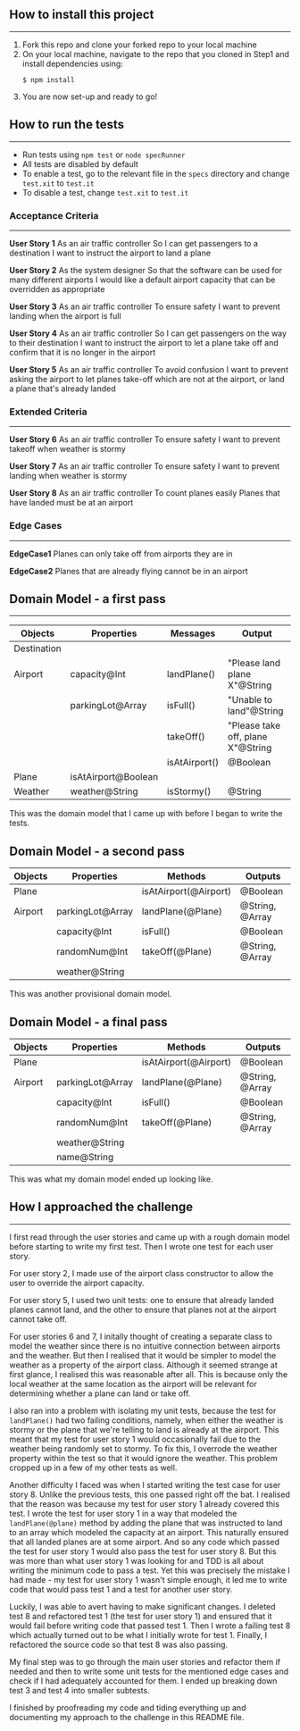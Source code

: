 ## How to install this project
--------------------------------------
1. Fork this repo and clone your forked repo to your local machine
2. On your local machine, navigate to the repo that you cloned in Step1 and install dependencies using:
   ```
   $ npm install
   ```
3. You are now set-up and ready to go!

## How to run the tests
--------------------------------------
- Run tests using `npm test` or `node specRunner`
- All tests are disabled by default
- To enable a test, go to the relevant file in the `specs` directory and change `test.xit` to `test.it`
- To disable a test, change `test.xit` to `test.it`

### **Acceptance Criteria**
--------------------------------------
**User Story 1**
As an air traffic controller
So I can get passengers to a destination
I want to instruct the airport to land a plane

**User Story 2**
As the system designer
So that the software can be used for many different airports
I would like a default airport capacity that can be overridden as appropriate

**User Story 3**
As an air traffic controller
To ensure safety
I want to prevent landing when the airport is full

**User Story 4**
As an air traffic controller
So I can get passengers on the way to their destination
I want to instruct the airport to let a plane take off and confirm that it is no longer in the airport

**User Story 5**
As an air traffic controller
To avoid confusion
I want to prevent asking the airport to let planes take-off which are not at the airport, or land a plane that's already landed

### **Extended Criteria**
--------------------------------------

**User Story 6**
As an air traffic controller
To ensure safety
I want to prevent takeoff when weather is stormy

**User Story 7**
As an air traffic controller
To ensure safety
I want to prevent landing when weather is stormy

**User Story 8**
As an air traffic controller
To count planes easily
Planes that have landed must be at an airport

### **Edge Cases**
--------------------------------------

**EdgeCase1**
Planes can only take off from airports they are in

**EdgeCase2**
Planes that are already flying cannot be in an airport

## Domain Model - a first pass
--------------------------------------

| Objects     | Properties          | Messages      | Output                            |
| ----------- | ------------------- | ------------- | --------------------------------- |
| Destination |                     |               |                                   |
| Airport     | capacity@Int        | landPlane()   | "Please land plane X"@String      |
|             | parkingLot@Array    | isFull()      | "Unable to land"@String           |
|             |                     | takeOff()     | "Please take off, plane X"@String |
|             |                     | isAtAirport() | @Boolean                          |
| Plane       | isAtAirport@Boolean |               |                                   |
| Weather     | weather@String      | isStormy()    | @String                           |

This was the domain model that I came up with before I began to write the tests. 

## Domain Model - a second pass

  | Objects | Properties       | Methods               | Outputs         |
  | ------- | ---------------- | --------------------- | --------------- |
  | Plane   |                  | isAtAirport(@Airport) | @Boolean        |
  | Airport | parkingLot@Array | landPlane(@Plane)     | @String, @Array |
  |         | capacity@Int     | isFull()              | @Boolean        |
  |         | randomNum@Int    | takeOff(@Plane)       | @String, @Array |
  |         | weather@String   |                       |                 |

This was another provisional domain model.

## Domain Model - a final pass

  | Objects | Properties       | Methods               | Outputs         |
  | ------- | ---------------- | --------------------- | --------------- |
  | Plane   |                  | isAtAirport(@Airport) | @Boolean        |
  | Airport | parkingLot@Array | landPlane(@Plane)     | @String, @Array |
  |         | capacity@Int     | isFull()              | @Boolean        |
  |         | randomNum@Int    | takeOff(@Plane)       | @String, @Array |
  |         | weather@String   |                       |                 |
  |         | name@String      |                       |                 |

This was what my domain model ended up looking like.

## How I approached the challenge
--------------------------------------

I first read through the user stories and came up with a rough domain model before starting to write my first test. Then I wrote one test for each user story. 

For user story 2, I made use of the airport class constructor to allow the user to override the airport capacity.

For user story 5, I used two unit tests: one to ensure that already landed planes cannot land, and the other to ensure that planes not at the airport cannot take off. 

For user stories 6 and 7, I initally thought of creating a separate class to model the weather since there is no intuitive connection between airports and the weather. But then I realised that it would be simpler to model the weather as a property of the airport class. Although it seemed strange at first glance, I realised this was reasonable after all. This is because only the local weather at the same location as the airport will be relevant for determining whether a plane can land or take off. 

I also ran into a problem with isolating my unit tests, because the test for `landPlane()` had two failing conditions, namely, when either the weather is stormy or the plane that we're telling to land is already at the airport. This meant that my test for user story 1 would occasionally fail due to the weather being randomly set to stormy. To fix this, I overrode the weather property within the test so that it would ignore the weather. This problem cropped up in a few of my other tests as well.

Another difficulty I faced was when I started writing the test case for user story 8. Unlike the previous tests, this one passed right off the bat. I realised that the reason was because my test for user story 1 already covered this test. I wrote the test for user story 1 in a way that modeled the `landPlane(@plane)` method by adding the plane that was instructed to land to an array which modeled the capacity at an airport. This naturally ensured that all landed planes are at some airport. And so any code which passed the test for user story 1 would also pass the test for user story 8. But this was more than what user story 1 was looking for and TDD is all about writing the minimum code to pass a test. Yet this was precisely the mistake I had made - my test for user story 1 wasn't simple enough, it led me to write code that would pass test 1 and a test for another user story. 

Luckily, I was able to avert having to make significant changes. I deleted test 8 and refactored test 1 (the test for user story 1) and ensured that it would fail before writing code that passed test 1. Then I wrote a failing test 8 which actually turned out to be what I initially wrote for test 1. Finally, I refactored the source code so that test 8 was also passing.

My final step was to go through the main user stories and refactor them if needed and then to write some unit tests for the mentioned edge cases and check if I had adequately accounted for them. I ended up breaking down test 3 and test 4 into smaller subtests. 

I finished by proofreading my code and tiding everything up and documenting my approach to the challenge in this README file.